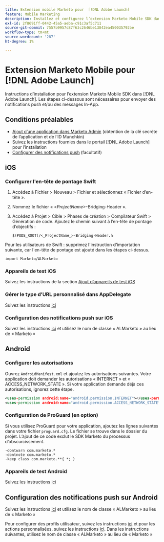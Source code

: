 ```yaml
---
title: Extension mobile Marketo pour  [!DNL Adobe Launch]
feature: Mobile Marketing
description: Installez et configurez l’extension Marketo Mobile SDK dans Adobe Launch pour iOS et Android, y compris la configuration pour les notifications push et les messages in-app.
exl-id: 2f8691ff-0442-45a5-aeba-c91c3af5c711
source-git-commit: 7557b9957c87f63c2646be13842ea450035792be
workflow-type: tm+mt
source-wordcount: '287'
ht-degree: 1%

---
```


# Extension Marketo Mobile pour [!DNL Adobe Launch]

Instructions d’installation pour l’extension Marketo Mobile SDK dans [!DNL Adobe Launch]. Les étapes ci-dessous sont nécessaires pour envoyer des notifications push et/ou des messages In-App.

## Conditions préalables

- [Ajout d’une application dans Marketo Admin](https://experienceleague.adobe.com/en/docs/marketo/using/product-docs/mobile-marketing/admin/add-a-mobile-app) (obtention de la clé secrète de l’application et de l’ID Munchkin)
- Suivez les instructions fournies dans le portail [!DNL Adobe Launch] pour l’installation
- [Configurer des notifications push](push-notifications.md) (facultatif)

## iOS

### Configurer l&#39;en-tête de pontage Swift

1. Accédez à Fichier > Nouveau > Fichier et sélectionnez « Fichier d’en-tête ».
1. Nommez le fichier « &lt;_ProjectName_>-Bridging-Header ».
1. Accédez à Projet > Cible > Phases de création > Compilateur Swift > Génération de code. Ajoutez le chemin suivant à l’en-tête de pontage d’objectifs :

   `$(PODS_ROOT)/<_ProjectName_>-Bridging-Header.h`

Pour les utilisateurs de Swift : supprimez l&#39;instruction d&#39;importation suivante, car l&#39;en-tête de pontage est ajouté dans les étapes ci-dessus.

`import Marketo/ALMarketo`

### Appareils de test iOS

Suivez les instructions de la section [ Ajout d’appareils de test iOS ](installation.md#ios_test_devices)

### Gérer le type d’URL personnalisé dans AppDelegate

Suivez les instructions [ici](installation.md#ios_test_devices)

### Configuration des notifications push sur iOS

Suivez les instructions [ici](push-notifications.md) et utilisez le nom de classe « ALMarketo » au lieu de « Marketo »

## Android

### Configurer les autorisations

Ouvrez `AndroidManifest.xml` et ajoutez les autorisations suivantes. Votre application doit demander les autorisations « INTERNET » et « ACCESS_NETWORK_STATE ». Si votre application demande déjà ces autorisations, ignorez cette étape.

```xml
<uses‐permission android:name="android.permission.INTERNET"></uses‐permission>
<uses‐permission android:name="android.permission.ACCESS_NETWORK_STATE"></uses‐permission>
```

### Configuration de ProGuard (en option)

Si vous utilisez ProGuard pour votre application, ajoutez les lignes suivantes dans votre fichier `proguard.cfg`. Le fichier se trouve dans le dossier du projet. L’ajout de ce code exclut le SDK Marketo du processus d’obscurcissement.

```
-dontwarn com.marketo.*
-dontnote com.marketo.*
-keep class com.marketo.**{ *; }
```

### Appareils de test Android

Suivez les instructions [ici](installation.md#android_test_devices)

## Configuration des notifications push sur Android

Suivez les instructions [ici](installation.md#android_firebase_cloud_messaging_support) et utilisez le nom de classe « ALMarketo » au lieu de « Marketo »

Pour configurer des profils utilisateur, suivez les instructions [ici](user-profiles.md) et pour les actions personnalisées, suivez les instructions [ici](custom-actions.md#android_custom_action). Dans les instructions suivantes, utilisez le nom de classe « ALMarketo » au lieu de « Marketo »
